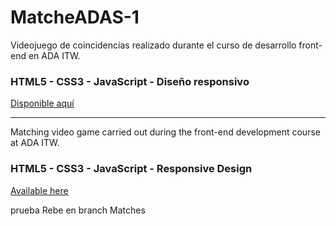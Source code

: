 # MatcheADAS-1

Videojuego de coincidencias realizado durante el curso de desarrollo front-end en ADA ITW.

### HTML5 - CSS3 - JavaScript - Diseño responsivo 

[Disponible aquí](https://flor2801.github.io/MatcheADAS-1/) 

---

Matching video game carried out during the front-end development course at ADA ITW.

### HTML5 - CSS3 - JavaScript - Responsive Design

[Available here](https://flor2801.github.io/MatcheADAS-1/)

prueba Rebe en branch Matches
